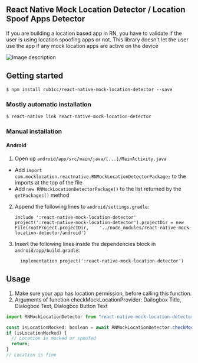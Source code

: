 ## React Native Mock Location Detector / Location Spoof Apps Detector

If you are building a location based app in RN, you have to validate if the user is using location spoofing apps or not. This library doesn't let the user use the app if any mock location apps are active on the device

![Image description](https://i.imgur.com/iT7OpSs.gif)

## Getting started

`$ npm install rub1cc/react-native-mock-location-detector --save`

### Mostly automatic installation

`$ react-native link react-native-mock-location-detector`

### Manual installation

#### Android

1. Open up `android/app/src/main/java/[...]/MainActivity.java`

- Add `import com.mocklocation.reactnative.RNMockLocationDetectorPackage;` to the imports at the top of the file
- Add `new RNMockLocationDetectorPackage()` to the list returned by the `getPackages()` method

2. Append the following lines to `android/settings.gradle`:
   ```
   include ':react-native-mock-location-detector'
   project(':react-native-mock-location-detector').projectDir = new File(rootProject.projectDir, 	'../node_modules/react-native-mock-location-detector/android')
   ```
3. Insert the following lines inside the dependencies block in `android/app/build.gradle`:
   ```
     implementation project(':react-native-mock-location-detector')
   ```

## Usage

1. Make sure your app has location permission, before calling this function.
2. Arguments of function checkMockLocationProvider: Dailogbox Title, Dialogbox Text, Dialogbox Button Text

```javascript
import RNMockLocationDetector from "react-native-mock-location-detector";

const isLocationMocked: boolean = await RNMockLocationDetector.checkMockLocationProvider();
if (isLocationMocked) {
  // Location is mocked or spoofed
  return;
}
// Location is fine
```

